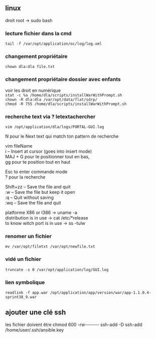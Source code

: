 
## linux

droit root -> sudo bash

### lecture fichier dans la cmd

`tail -f /var/opt/application/oc/log/log.xml`   

### changement propriétaire

`chown dla:dla file.txt`   

### changement propriétaire dossier avec enfants

voir les droit en numérique   
`stat -c %a /home/dla/scripts/installWarWithPrompt.sh`   
`chown -R dla:dla /var/opt/data/flat/sdrp/`    
`chmod -R 755 /home/dla/scripts/installWarWithPrompt.sh`   

### recherche text via ? letextachercher

`vim /opt/application/dla/logs/PORTAL-GUI.log`   

N pour le Next text qui match ton pattern de recherche   

vim fileName   
i – Insert at cursor (goes into insert mode)   
MAJ + G pour te positionner tout en bas,   
gg pour te position tout en haut   

Esc to enter commande mode   
? pour la recherche   

Shift+zz – Save the file and quit   
:w – Save the file but keep it open   
:q – Quit without saving   
:wq – Save the file and quit   

platforme X86 or I386 -> uname -a   
distribution is in use -> cat /etc/*release   
to know witch port is in use -> ss -tulw   

### renomer un fichier 

`mv /var/opt/filetxt /var/opt/newfile.txt`   

### vidé un fichier

`truncate -s 0 /var/opt/application/log/GUI.log`   

### lien symbolique

`readlink -f app.war /opt/application/app/version/war/app-1.1.0.4-sprint38_9.war`   

## ajouter une clé ssh 

les fichier doivent être chmod 600 -rw-------
ssh-add -D
ssh-add /home/user/.ssh/ansible.key

